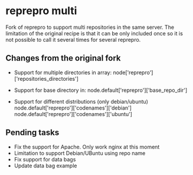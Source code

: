 # reprepro multi

Fork of reprepro to support multi repositories in the same server. The limitation of the original recipe is
that it can be only included once so it is not possible to call it several times for several reprepro.

## Changes from the original fork

* Support for multiple directories in array:
  node['reprepro']['repositories_directories']

* Support for base directory in:
  node.default['reprepro']['base_repo_dir']

* Support for different distributions (only debian/ubuntu)
  node.default['reprepro']['codenames']['debian']
  node.default['reprepro']['codenames']['ubuntu']

## Pending tasks

* Fix the support for Apache. Only work nginx at this moment
* Limitation to support Debian/UBuntu using repo name
* Fix support for data bags
* Update data bag example
